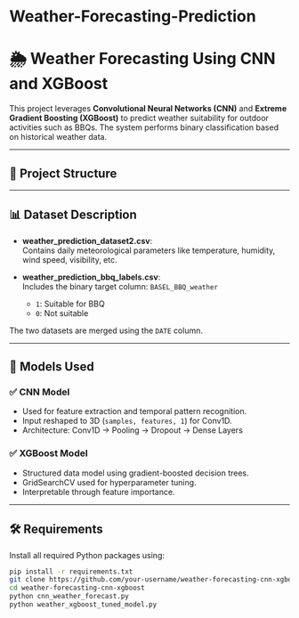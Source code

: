 # Weather-Forecasting-Prediction
# 🌦️ Weather Forecasting Using CNN and XGBoost

This project leverages **Convolutional Neural Networks (CNN)** and **Extreme Gradient Boosting (XGBoost)** to predict weather suitability for outdoor activities such as BBQs. The system performs binary classification based on historical weather data.

---

## 📁 Project Structure


---

## 📊 Dataset Description

- **weather_prediction_dataset2.csv**:  
  Contains daily meteorological parameters like temperature, humidity, wind speed, visibility, etc.

- **weather_prediction_bbq_labels.csv**:  
  Includes the binary target column: `BASEL_BBQ_weather`  
  - `1`: Suitable for BBQ  
  - `0`: Not suitable

The two datasets are merged using the `DATE` column.

---

## 🧠 Models Used

### ✅ CNN Model
- Used for feature extraction and temporal pattern recognition.
- Input reshaped to 3D (`samples, features, 1`) for Conv1D.
- Architecture: Conv1D → Pooling → Dropout → Dense Layers

### ✅ XGBoost Model
- Structured data model using gradient-boosted decision trees.
- GridSearchCV used for hyperparameter tuning.
- Interpretable through feature importance.

---

## 🛠️ Requirements

Install all required Python packages using:

```bash
pip install -r requirements.txt
git clone https://github.com/your-username/weather-forecasting-cnn-xgboost.git
cd weather-forecasting-cnn-xgboost
python cnn_weather_forecast.py
python weather_xgboost_tuned_model.py
